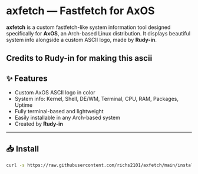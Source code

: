 # axfetch — Fastfetch for AxOS

**axfetch** is a custom fastfetch-like system information tool designed specifically for **AxOS**, an Arch-based Linux distribution. It displays beautiful system info alongside a custom ASCII logo, made by **Rudy-in**.

Credits to **Rudy-in** for making this ascii
---

## ✨ Features

- Custom AxOS ASCII logo in color
- System info: Kernel, Shell, DE/WM, Terminal, CPU, RAM, Packages, Uptime
- Fully terminal-based and lightweight
- Easily installable in any Arch-based system
- Created by **Rudy-in**

---

## 📥 Install

```bash
curl -s https://raw.githubusercontent.com/richs2101/axfetch/main/install.sh | bash
